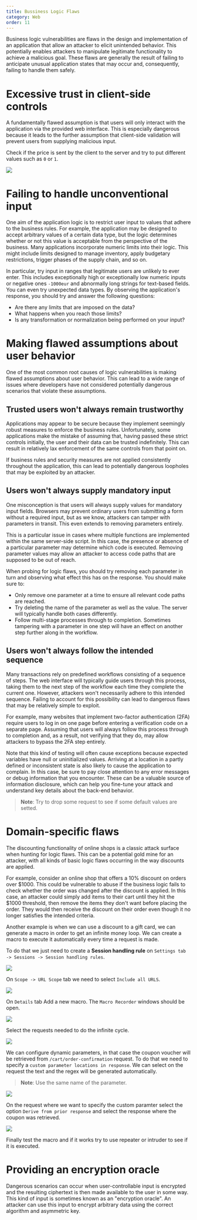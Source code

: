 ```yaml
---
title: Bussiness Logic Flaws
category: Web
order: 11
---
```


Business logic vulnerabilities are flaws in the design and implementation of an application that allow an attacker to elicit unintended behavior. This potentially enables attackers to manipulate legitimate functionality to achieve a malicious goal. These flaws are generally the result of failing to anticipate unusual application states that may occur and, consequently, failing to handle them safely. 

# Excessive trust in client-side controls

A fundamentally flawed assumption is that users will only interact with the application via the provided web interface. This is especially dangerous because it leads to the further assumption that client-side validation will prevent users from supplying malicious input. 

Check if the price is sent by the client to the server and try to put different values such as `0` or `1`.

![](/hackingnotes/images/logic-flaw-1.png)

# Failing to handle unconventional input

One aim of the application logic is to restrict user input to values that adhere to the business rules. For example, the application may be designed to accept arbitrary values of a certain data type, but the logic determines whether or not this value is acceptable from the perspective of the business. Many applications incorporate numeric limits into their logic. This might include limits designed to manage inventory, apply budgetary restrictions, trigger phases of the supply chain, and so on.

In particular, try input in ranges that legitimate users are unlikely to ever enter. This includes exceptionally high or exceptionally low numeric inputs or negative ones `-1000eur` and abnormally long strings for text-based fields. You can even try unexpected data types. By observing the application's response, you should try and answer the following questions:

* Are there any limits that are imposed on the data?
* What happens when you reach those limits?
* Is any transformation or normalization being performed on your input?

# Making flawed assumptions about user behavior

One of the most common root causes of logic vulnerabilities is making flawed assumptions about user behavior. This can lead to a wide range of issues where developers have not considered potentially dangerous scenarios that violate these assumptions.

## Trusted users won't always remain trustworthy

Applications may appear to be secure because they implement seemingly robust measures to enforce the business rules. Unfortunately, some applications make the mistake of assuming that, having passed these strict controls initially, the user and their data can be trusted indefinitely. This can result in relatively lax enforcement of the same controls from that point on. 

If business rules and security measures are not applied consistently throughout the application, this can lead to potentially dangerous loopholes that may be exploited by an attacker. 

## Users won't always supply mandatory input

One misconception is that users will always supply values for mandatory input fields. Browsers may prevent ordinary users from submitting a form without a required input, but as we know, attackers can tamper with parameters in transit. This even extends to removing parameters entirely.

This is a particular issue in cases where multiple functions are implemented within the same server-side script. In this case, the presence or absence of a particular parameter may determine which code is executed. Removing parameter values may allow an attacker to access code paths that are supposed to be out of reach.

When probing for logic flaws, you should try removing each parameter in turn and observing what effect this has on the response. You should make sure to:

* Only remove one parameter at a time to ensure all relevant code paths are reached.
* Try deleting the name of the parameter as well as the value. The server will typically handle both cases differently.
* Follow multi-stage processes through to completion. Sometimes tampering with a parameter in one step will have an effect on another step further along in the workflow.

## Users won't always follow the intended sequence

Many transactions rely on predefined workflows consisting of a sequence of steps. The web interface will typically guide users through this process, taking them to the next step of the workflow each time they complete the current one. However, attackers won't necessarily adhere to this intended sequence. Failing to account for this possibility can lead to dangerous flaws that may be relatively simple to exploit. 

For example, many websites that implement two-factor authentication (2FA) require users to log in on one page before entering a verification code on a separate page. Assuming that users will always follow this process through to completion and, as a result, not verifying that they do, may allow attackers to bypass the 2FA step entirely.

Note that this kind of testing will often cause exceptions because expected variables have null or uninitialized values. Arriving at a location in a partly defined or inconsistent state is also likely to cause the application to complain. In this case, be sure to pay close attention to any error messages or debug information that you encounter. These can be a valuable source of information disclosure, which can help you fine-tune your attack and understand key details about the back-end behavior. 

> **Note**: Try to drop some request to see if some default values are setted.

# Domain-specific flaws

The discounting functionality of online shops is a classic attack surface when hunting for logic flaws. This can be a potential gold mine for an attacker, with all kinds of basic logic flaws occurring in the way discounts are applied. 

For example, consider an online shop that offers a 10% discount on orders over $1000. This could be vulnerable to abuse if the business logic fails to check whether the order was changed after the discount is applied. In this case, an attacker could simply add items to their cart until they hit the $1000 threshold, then remove the items they don't want before placing the order. They would then receive the discount on their order even though it no longer satisfies the intended criteria.

Another example is when we can use a discount to a gift card, we can generate a macro in order to get an infinite money loop. We can create a macro to execute it automatically every time a request is made.

To do that we just need to create a **Session handling rule** on `Settings tab -> Sessions -> Session handling rules`.

![](/hackingnotes/images/logic-flaw-2.png)

On `Scope -> URL Scope` tab we need to select `Include all URLS`.

![](/hackingnotes/images/logic-flaw-3.png)

On `Details` tab Add a new macro. The `Macro Recorder` windows should be open.

![](/hackingnotes/images/logic-flaw-4.png)

Select the requests needed to do the infinite cycle.

![](/hackingnotes/images/logic-flaw-5.png)

We can configure dynamic parameters, in that case the coupon voucher will be retrieved from `/cart/order-confirmation` request. To do that we need to specify a `custom parameter locations in response`. We can select on the request the text and the regex will be generated automatically.

> **Note**: Use the same name of the parameter.

![](/hackingnotes/images/logic-flaw-6.png)

On the request where we want to specify the custom paramter select the option `Derive from prior response` and select the response where the coupon was retrieved.

![](/hackingnotes/images/logic-flaw-7.png)

Finally test the macro and if it works try to use repeater or intruder to see if it is executed.

# Providing an encryption oracle

Dangerous scenarios can occur when user-controllable input is encrypted and the resulting ciphertext is then made available to the user in some way. This kind of input is sometimes known as an "encryption oracle". An attacker can use this input to encrypt arbitrary data using the correct algorithm and asymmetric key.
